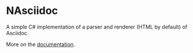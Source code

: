 # NAsciidoc

A simple C# implementation of a parser and renderer (HTML by default) of Asciidoc.

More on the [documentation](https://rmannibucau.github.com/NAsciidoc/).
